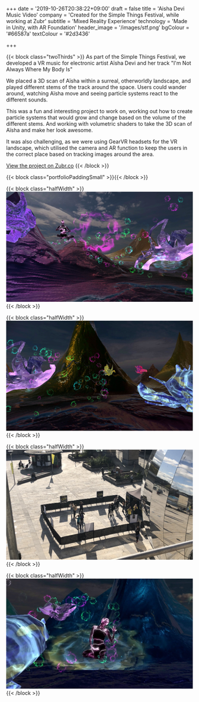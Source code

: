 +++
date = '2019-10-26T20:38:22+09:00'
draft = false
title = 'Aisha Devi Music Video'
company = 'Created for the Simple Things Festival, while working at Zubr'
subtitle = 'Mixed Reality Experience'
technology = 'Made in Unity, with AR Foundation'
header_image = '/images/stf.png'
bgColour = '#66587a'
textColour = '#2d3436'

+++

{{< block class="twoThirds" >}}
As part of the Simple Things Festival, we developed a VR music for electronic artist A&#239;sha Devi and her track "I'm Not Always Where My Body Is"

We placed a 3D scan of A&#239;sha within a surreal, otherworldly landscape, and played different stems of the track around the space. Users could wander around, watching A&#239;sha move and seeing particle systems react to the different sounds.

This was a fun and interesting project to work on, working out how to create particle systems that would grow and change based on the volume of the different stems. And working with volumetric shaders to take the 3D scan of A&#239;sha and make her look awesome.

It was also challenging, as we were using GearVR headsets for the VR landscape, which utilised the camera and AR function to keep the users in the correct place based on tracking images around the area.



[View the project on Zubr.co](https://zubr.co/case-study/aisha-devi-vr-performance/)
{{< /block >}}

{{< block class="portfolioPaddingSmall" >}}{{< /block >}}

{{< block class="halfWidth" >}}
![alt](imgs/01.png "portfolioImg")
{{< /block >}}

{{< block class="halfWidth" >}}
![alt](imgs/02.png "portfolioImg")
{{< /block >}}

{{< block class="halfWidth" >}}
![alt](imgs/03.png "portfolioImg")
{{< /block >}}

{{< block class="halfWidth" >}}
![alt](imgs/04.png "portfolioImg")
{{< /block >}}

